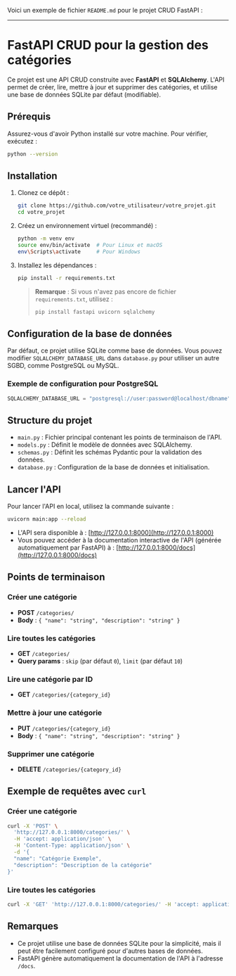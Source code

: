 Voici un exemple de fichier `README.md` pour le projet CRUD FastAPI :

---

# FastAPI CRUD pour la gestion des catégories

Ce projet est une API CRUD construite avec **FastAPI** et **SQLAlchemy**. L'API permet de créer, lire, mettre à jour et supprimer des catégories, et utilise une base de données SQLite par défaut (modifiable).

## Prérequis

Assurez-vous d'avoir Python installé sur votre machine. Pour vérifier, exécutez :

```bash
python --version
```

## Installation

1. Clonez ce dépôt :

   ```bash
   git clone https://github.com/votre_utilisateur/votre_projet.git
   cd votre_projet
   ```

2. Créez un environnement virtuel (recommandé) :

   ```bash
   python -m venv env
   source env/bin/activate  # Pour Linux et macOS
   env\Scripts\activate     # Pour Windows
   ```

3. Installez les dépendances :

   ```bash
   pip install -r requirements.txt
   ```

   > **Remarque** : Si vous n'avez pas encore de fichier `requirements.txt`, utilisez :
   >
   > ```bash
   > pip install fastapi uvicorn sqlalchemy
   > ```

## Configuration de la base de données

Par défaut, ce projet utilise SQLite comme base de données. Vous pouvez modifier `SQLALCHEMY_DATABASE_URL` dans `database.py` pour utiliser un autre SGBD, comme PostgreSQL ou MySQL.

### Exemple de configuration pour PostgreSQL

```python
SQLALCHEMY_DATABASE_URL = "postgresql://user:password@localhost/dbname"
```

## Structure du projet

- `main.py` : Fichier principal contenant les points de terminaison de l'API.
- `models.py` : Définit le modèle de données avec SQLAlchemy.
- `schemas.py` : Définit les schémas Pydantic pour la validation des données.
- `database.py` : Configuration de la base de données et initialisation.

## Lancer l'API

Pour lancer l'API en local, utilisez la commande suivante :

```bash
uvicorn main:app --reload
```

- L'API sera disponible à : [http://127.0.0.1:8000](http://127.0.0.1:8000)
- Vous pouvez accéder à la documentation interactive de l'API (générée automatiquement par FastAPI) à : [http://127.0.0.1:8000/docs](http://127.0.0.1:8000/docs)

## Points de terminaison

### Créer une catégorie

- **POST** `/categories/`
- **Body** : `{ "name": "string", "description": "string" }`

### Lire toutes les catégories

- **GET** `/categories/`
- **Query params** : `skip` (par défaut `0`), `limit` (par défaut `10`)

### Lire une catégorie par ID

- **GET** `/categories/{category_id}`

### Mettre à jour une catégorie

- **PUT** `/categories/{category_id}`
- **Body** : `{ "name": "string", "description": "string" }`

### Supprimer une catégorie

- **DELETE** `/categories/{category_id}`

## Exemple de requêtes avec `curl`

### Créer une catégorie

```bash
curl -X 'POST' \
  'http://127.0.0.1:8000/categories/' \
  -H 'accept: application/json' \
  -H 'Content-Type: application/json' \
  -d '{
  "name": "Catégorie Exemple",
  "description": "Description de la catégorie"
}'
```

### Lire toutes les catégories

```bash
curl -X 'GET' 'http://127.0.0.1:8000/categories/' -H 'accept: application/json'
```

## Remarques

- Ce projet utilise une base de données SQLite pour la simplicité, mais il peut être facilement configuré pour d'autres bases de données.
- FastAPI génère automatiquement la documentation de l'API à l'adresse `/docs`.

